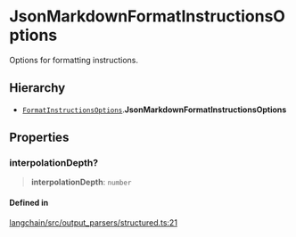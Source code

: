 JsonMarkdownFormatInstructionsOptions
=====================================

Options for formatting instructions.

Hierarchy[​](#hierarchy "Direct link to Hierarchy")
---------------------------------------------------

*   [`FormatInstructionsOptions`](/docs/api/schema_output_parser/interfaces/FormatInstructionsOptions).**JsonMarkdownFormatInstructionsOptions**

Properties[​](#properties "Direct link to Properties")
------------------------------------------------------

### interpolationDepth?[​](#interpolationdepth "Direct link to interpolationDepth?")

> **interpolationDepth**: `number`

#### Defined in[​](#defined-in "Direct link to Defined in")

[langchain/src/output\_parsers/structured.ts:21](https://github.com/hwchase17/langchainjs/blob/46e1734/langchain/src/output_parsers/structured.ts#L21)